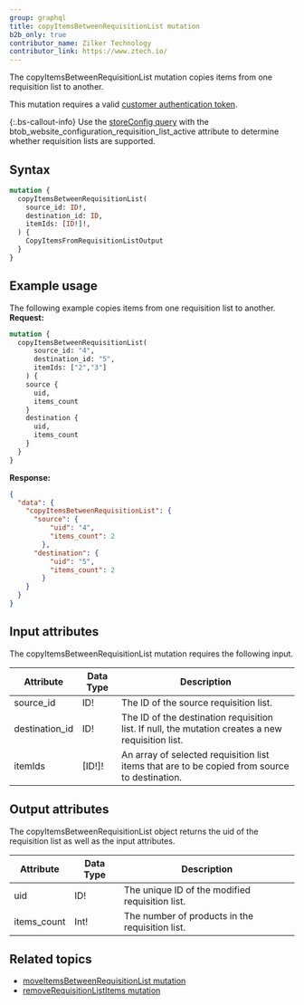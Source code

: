 ```yaml
---
group: graphql
title: copyItemsBetweenRequisitionList mutation
b2b_only: true
contributor_name: Zilker Technology
contributor_link: https://www.ztech.io/
---
```

The copyItemsBetweenRequisitionList mutation copies items from one requisition list to another.

This mutation requires a valid [customer authentication token]({{page.baseurl}}/graphql/mutations/generate-customer-token.html).

{:.bs-callout-info}
Use the [storeConfig query]({{page.baseurl}}/graphql/queries/store-config.html) with the btob_website_configuration_requisition_list_active attribute to determine whether requisition lists are supported.

## Syntax
```graphql
mutation {
  copyItemsBetweenRequisitionList(
    source_id: ID!,
    destination_id: ID,
    itemIds: [ID!]!,
  ) {
    CopyItemsFromRequisitionListOutput
  }
}
```

## Example usage

The following example copies items from one requisition list to another.
**Request:**
``` graphql
mutation {
  copyItemsBetweenRequisitionList(
      source_id: "4",
      destination_id: "5",
      itemIds: ["2","3"]
    ) {
    source {
      uid,
      items_count
    }
    destination {
      uid,
      items_count
    }
  }
}
```
**Response:**
``` json
{
  "data": {
    "copyItemsBetweenRequisitionList": {
      "source": {
          "uid": "4",
          "items_count": 2
        },
      "destination": {
          "uid": "5",
          "items_count": 2
        }
    }
  }
}
```

## Input attributes

The copyItemsBetweenRequisitionList mutation requires the following input.

Attribute |  Data Type | Description
--- | --- | ---
source_id| ID! | The ID of the source requisition list.
destination_id| ID! | The ID of the destination requisition list. If null, the mutation creates a new requisition list.
itemIds| [ID!]! | An array of selected requisition list items that are to be copied from source to destination.

## Output attributes

The copyItemsBetweenRequisitionList object returns the uid of the requisition list as well as the input attributes.

Attribute |  Data Type | Description
--- | --- | ---
uid | ID! | The unique ID of the modified requisition list.
items_count | Int! | The number of products in the requisition list.

## Related topics

*  [moveItemsBetweenRequisitionList mutation]({{page.baseurl}}/graphql/mutations/move-items-between-requisition-list.html)
*  [removeRequisitionListItems mutation]({{page.baseurl}}/graphql/mutations/remove-requisition-list-items.html)